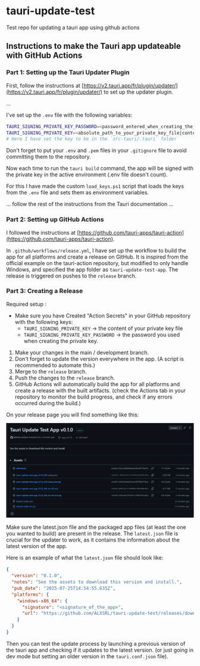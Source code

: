 # tauri-update-test

Test repo for updating a tauri app using github actions

## Instructions to make the Tauri app updateable with GitHub Actions

### Part 1: Setting up the Tauri Updater Plugin

First, follow the instructions at [https://v2.tauri.app/fr/plugin/updater/](https://v2.tauri.app/fr/plugin/updater/) to set up the updater plugin.

...

I've set up the `.env` file with the following variables:

```sh
TAURI_SIGNING_PRIVATE_KEY_PASSWORD=<password_entered_when_creating_the_key>
TAURI_SIGNING_PRIVATE_KEY=<absolute_path_to_your_private_key_file|content_of_your_private_key>
# Here I have set the key to be in the `src-tauri/.tauri` folder
```

Don't forget to put your `.env` and `.pem` files in your `.gitignore` file to avoid committing them to the repository.

Now each time to run the `tauri build` command, the app will be signed with the private key in the active environment (.env file doesn't count).

For this I have made the custom `load_keys.ps1` script that loads the keys from the `.env` file and sets them as environment variables.

... follow the rest of the instructions from the Tauri documentation ...

### Part 2: Setting up GitHub Actions

I followed the instructions at [https://github.com/tauri-apps/tauri-action](https://github.com/tauri-apps/tauri-action).

In `.github/workflows/release.yml`, I have set up the workflow to build the app for all platforms and create a release on GitHub. It is inspired from the official example on the tauri-action repository, but modified to only handle Windows, and specified the app folder as `tauri-update-test-app`. The release is triggered on pushes to the `release` branch.

### Part 3: Creating a Release

Required setup : 
- Make sure you have Created "Action Secrets" in your GitHub repository with the following keys:
  - `TAURI_SIGNING_PRIVATE_KEY` -> the content of your private key file
  - `TAURI_SIGNING_PRIVATE_KEY_PASSWORD` -> the password you used when creating the private key.

1. Make your changes in the main / development branch.
2. Don't forget to update the version everywhere in the app. (A script is recommended to automate this.)
3. Merge to the `release` branch.
4. Push the changes to the `release` branch.
5. GitHub Actions will automatically build the app for all platforms and create a release with the built artifacts. (check the Actions tab in your repository to monitor the build progress, and check if any errors occurred during the build.)

On your release page you will find something like this:

![](images/2025-07-25-16-57-31.png)

Make sure the latest.json file and the packaged app files (at least the one you wanted to build) are present in the release.
The `latest.json` file is crucial for the updater to work, as it contains the information about the latest version of the app.

Here is an example of what the `latest.json` file should look like:

```json
{
  "version": "0.1.0",
  "notes": "See the assets to download this version and install.",
  "pub_date": "2025-07-25T14:54:55.635Z",
  "platforms": {
    "windows-x86_64": {
      "signature": "<signature_of_the_app>",
      "url": "https://github.com/ALXSRL/tauri-update-test/releases/download/app-v0.1.0/tauri-update-test-app_0.1.0_x64_en-US.msi"
    }
  }
}
```

Then you can test the update process by launching a previous version of the tauri app and checking if it updates to the latest version. (or just going in dev mode but setting an older version in the `tauri.conf.json` file).


